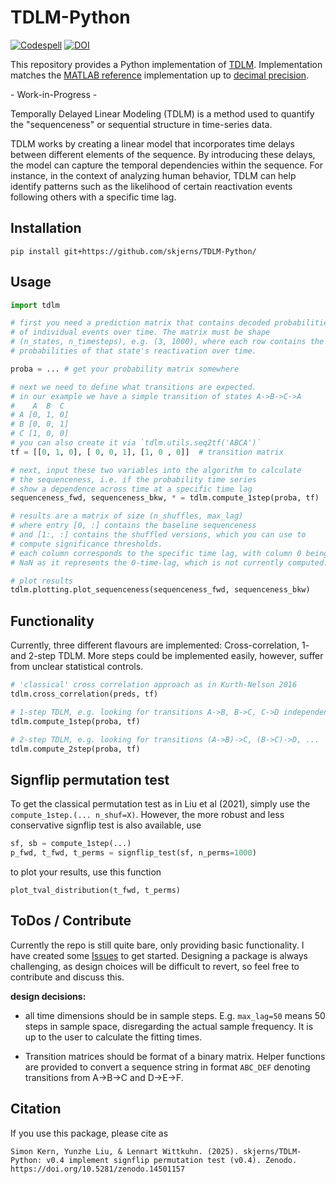 # TDLM-Python

[![Codespell](https://github.com/skjerns/TDLM-Python/actions/workflows/codespell.yml/badge.svg)](https://github.com/skjerns/TDLM-Python/actions/workflows/codespell.yml) 
[![DOI](https://zenodo.org/badge/DOI/10.5281/zenodo.12623445.svg)](https://doi.org/10.5281/zenodo.12623444)

This repository provides a Python implementation of [TDLM](https://elifesciences.org/articles/66917). Implementation matches the [MATLAB reference](https://github.com/YunzheLiu/TDLM) implementation up to [decimal precision](https://github.com/skjerns/TDLM-Python/blob/master/tdlm/tests/test_matlab_compatibility.py).

   \- Work-in-Progress -

Temporally Delayed Linear Modeling (TDLM) is a method used to quantify the "sequenceness" or sequential structure in time-series data. 

TDLM works by creating a linear model that incorporates time delays between different elements of the sequence. By introducing these delays, the model can capture the temporal dependencies within the sequence. For instance, in the context of analyzing human behavior, TDLM can help identify patterns such as the likelihood of certain reactivation events following others with a specific time lag.

## Installation

`pip install git+https://github.com/skjerns/TDLM-Python/`

## Usage

```python
import tdlm

# first you need a prediction matrix that contains decoded probabilities
# of individual events over time. The matrix must be shape
# (n_states, n_timesteps), e.g. (3, 1000), where each row contains the
# probabilities of that state's reactivation over time.

proba = ... # get your probability matrix somewhere

# next we need to define what transitions are expected.
# in our example we have a simple transition of states A->B->C->A
#    A  B  C
# A [0, 1, 0]
# B [0, 0, 1]
# C [1, 0, 0]
# you can also create it via `tdlm.utils.seq2tf('ABCA')`
tf = [[0, 1, 0], [ 0, 0, 1], [1, 0 , 0]]  # transition matrix

# next, input these two variables into the algorithm to calculate
# the sequenceness, i.e. if the probability time series
# show a dependence across time at a specific time lag
sequenceness_fwd, sequenceness_bkw, * = tdlm.compute_1step(proba, tf)

# results are a matrix of size (n_shuffles, max_lag)
# where entry [0, :] contains the baseline sequenceness
# and [1:, :] contains the shuffled versions, which you can use to 
# compute significance thresholds. 
# each column corresponds to the specific time lag, with column 0 being 
# NaN as it represents the 0-time-lag, which is not currently computed.

# plot results
tdlm.plotting.plot_sequenceness(sequenceness_fwd, sequenceness_bkw)
```

## Functionality

Currently, three different flavours are implemented: Cross-correlation, 1- and 2-step TDLM. More steps could be implemented easily, however, suffer from unclear statistical controls.

```python
# 'classical' cross correlation approach as in Kurth-Nelson 2016
tdlm.cross_correlation(preds, tf)

# 1-step TDLM, e.g. looking for transitions A->B, B->C, C->D independently, ...
tdlm.compute_1step(proba, tf)

# 2-step TDLM, e.g. looking for transitions (A->B)->C, (B->C)->D, ...
tdlm.compute_2step(proba, tf)
```

## Signflip permutation test

To get the classical permutation test as in Liu et al (2021), simply use the `compute_1step.(... n_shuf=X)`.
However, the more robust and less conservative signflip test is also available, use

```python
sf, sb = compute_1step(...)
p_fwd, t_fwd, t_perms = signflip_test(sf, n_perms=1000)
```

to plot your results, use this function

```
plot_tval_distribution(t_fwd, t_perms)
```

  

## ToDos / Contribute

Currently the repo is still quite bare, only providing basic functionality. I have created some [Issues](https://github.com/skjerns/TDLM-Python/issues) to get started. Designing a package is always challenging, as design choices will be difficult to revert, so feel free to contribute and discuss this.

**design decisions:**

* all time dimensions should be in sample steps. E.g. `max_lag=50` means 50 steps in sample space, disregarding the actual sample frequency. It is up to the user to calculate the fitting times.

* Transition matrices should be format of a binary matrix. Helper functions are provided to convert a sequence string in format `ABC_DEF` denoting transitions from A->B->C and D->E->F.

## Citation

If you use this package, please cite as

```
Simon Kern, Yunzhe Liu, & Lennart Wittkuhn. (2025). skjerns/TDLM-Python: v0.4 implement signflip permutation test (v0.4). Zenodo. https://doi.org/10.5281/zenodo.14501157
```
